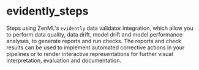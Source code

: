# evidently_steps
Steps using ZenML's `evidently` data validator integration, which allow you to perform data quality, data drift, model drift and model performance analyses, to generate reports and run checks. The reports and check results can be used to implement automated corrective actions in your pipelines or to render interactive representations for further visual interpretation, evaluation and documentation.

